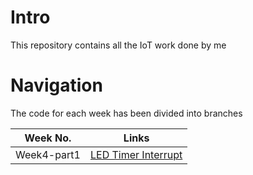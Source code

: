 # Intro
This repository contains all the IoT work done by me
# Navigation
The code for each week has been divided into branches

| Week No.       | Links   |
| --------       | ------- |
| Week4-part1    | [LED Timer Interrupt](https://github.com/haider-ali-1254/IoT-Work/tree/week4-part1)    |


